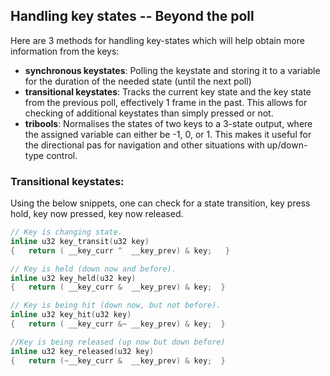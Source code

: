## Handling key states -- Beyond the poll

Here are 3 methods for handling key-states which will help obtain more information from the keys:
- **synchronous keystates**: Polling the keystate and storing it to a variable for the duration of the needed state (until the next poll)
- **transitional keystates**: Tracks the current key state and the key state from the previous poll, effectively 1 frame in the past. This allows for checking of additional keystates than simply pressed or not.
- **tribools**: Normalises the states of two keys to a 3-state output, where the assigned variable can either be -1, 0, or 1. This makes it useful for the directional pas for navigation and other situations with up/down-type control.

### Transitional keystates:
Using the below snippets, one can check for a state transition, key press hold, key now pressed, key now released.

```c
// Key is changing state.
inline u32 key_transit(u32 key)
{   return ( __key_curr ^  __key_prev) & key;   }

// Key is held (down now and before).
inline u32 key_held(u32 key)
{   return ( __key_curr &  __key_prev) & key;  }

// Key is being hit (down now, but not before).
inline u32 key_hit(u32 key)
{   return ( __key_curr &~ __key_prev) & key;  }

//Key is being released (up now but down before)
inline u32 key_released(u32 key)
{   return (~__key_curr &  __key_prev) & key;  }
```